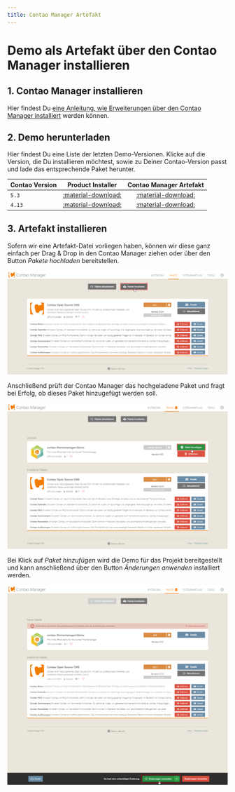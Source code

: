 ```yaml
---
title: Contao Manager Artefakt
---
```


# Demo als Artefakt über den Contao Manager installieren

## 1. Contao Manager installieren
Hier findest Du [eine Anleitung, wie Erweiterungen über den Contao Manager installiert](https://docs.contao.org/manual/de/installation/erweiterungen-installieren/) werden können.

## 2. Demo herunterladen
Hier findest Du eine Liste der letzten Demo-Versionen. Klicke auf die Version, die Du installieren möchtest, sowie zu Deiner Contao-Version passt und lade das entsprechende Paket herunter.


| Contao Version |                                                 Product Installer                                                 |                                       Contao Manager Artefakt                                       |
|----------------|:-----------------------------------------------------------------------------------------------------------------:|:---------------------------------------------------------------------------------------------------:|
| `5.3`          | [:material-download:](https://www.contao-thememanager.com/files/demo/contao-thememanager-demo-5.3-1.0.0.content)  | [:material-download:](https://github.com/contao-thememanager/demo/blob/5.3/docs/demo/ctm-demo.zip)  |
| `4.13`         | [:material-download:](https://www.contao-thememanager.com/files/demo/contao-thememanager-demo-4.13-1.0.0.content) | [:material-download:](https://github.com/contao-thememanager/demo/blob/4.13/docs/demo/ctm-demo.zip) |


## 3. Artefakt installieren

Sofern wir eine Artefakt-Datei vorliegen haben, können wir diese ganz einfach per Drag & Drop in den Contao Manager ziehen oder über den Button _Pakete hochladen_ bereitstellen.

![product-installer.png](../../../assets/contao-manager/artefakt-filepicker.png)

Anschließend prüft der Contao Manager das hochgeladene Paket und fragt bei Erfolg, ob dieses Paket hinzugefügt werden soll.

![product-installer.png](../../../assets/contao-manager/artefakt-add-package.png)

Bei Klick auf _Paket hinzufügen_ wird die Demo für das Projekt bereitgestellt und kann anschließend über den Button _Änderungen anwenden_ installiert werden.

![product-installer.png](../../../assets/contao-manager/artefakt-install-package.png)
